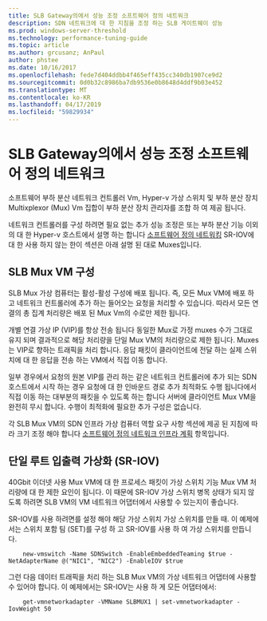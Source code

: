 ```yaml
---
title: SLB Gateway의에서 성능 조정 소프트웨어 정의 네트워크
description: SDN 네트워크에 대 한 지침을 조정 하는 SLB 게이트웨이 성능
ms.prod: windows-server-threshold
ms.technology: performance-tuning-guide
ms.topic: article
ms.author: grcusanz; AnPaul
author: phstee
ms.date: 10/16/2017
ms.openlocfilehash: fede7d404ddbb4f465eff435cc340db1907ce9d2
ms.sourcegitcommit: 0d0b32c8986ba7db9536e0b8648d4ddf9b03e452
ms.translationtype: MT
ms.contentlocale: ko-KR
ms.lasthandoff: 04/17/2019
ms.locfileid: "59829934"
---
```

# <a name="slb-gateway-performance-tuning-in-software-defined-networks"></a>SLB Gateway의에서 성능 조정 소프트웨어 정의 네트워크

소프트웨어 부하 분산 네트워크 컨트롤러 Vm, Hyper-v 가상 스위치 및 부하 분산 장치 Multixplexor (Mux) Vm 집합이 부하 분산 장치 관리자를 조합 하 여 제공 됩니다.

네트워크 컨트롤러를 구성 하려면 필요 없는 추가 성능 조정은 또는 부하 분산 기능 이외의 대 한 Hyper-v 호스트에서 설명 하는 합니다 [소프트웨어 정의 네트워킹](index.md) SR-IOV에 대 한 사용 하지 않는 한이 섹션은 아래 설명 된 대로 Muxes입니다.

## <a name="slb-mux-vm-configuration"></a>SLB Mux VM 구성

SLB Mux 가상 컴퓨터는 활성-활성 구성에 배포 됩니다.  즉, 모든 Mux VM에 배포 하 고 네트워크 컨트롤러에 추가 하는 들어오는 요청을 처리할 수 있습니다.  따라서 모든 연결의 총 집계 처리량은 배포 된 Mux Vm의 수로만 제한 됩니다.  

개별 연결 가상 IP (VIP)를 항상 전송 됩니다 동일한 Mux로 가정 muxes 수가 그대로 유지 되며 결과적으로 해당 처리량을 단일 Mux VM의 처리량으로 제한 됩니다.  Muxes는 VIP로 향하는 트래픽을 처리 합니다.  응답 패킷이 클라이언트에 전달 하는 실제 스위치에 대 한 응답을 전송 하는 VM에서 직접 이동 합니다.

일부 경우에서 요청의 원본 VIP를 관리 하는 같은 네트워크 컨트롤러에 추가 되는 SDN 호스트에서 시작 하는 경우 요청에 대 한 인바운드 경로 추가 최적화도 수행 됩니다에서 직접 이동 하는 대부분의 패킷을 수 있도록 하는 합니다 서버에 클라이언트 Mux VM을 완전히 무시 합니다.  수행이 최적화에 필요한 추가 구성은 없습니다.

각 SLB Mux VM의 SDN 인프라 가상 컴퓨터 역할 요구 사항 섹션에 제공 된 지침에 따라 크기 조정 해야 합니다 [소프트웨어 정의 네트워크 인프라 계획](../../../../networking/sdn/plan/Plan-a-Software-Defined-Network-Infrastructure.md) 항목입니다.

## <a name="single-root-io-virtualization-sr-iov"></a>단일 루트 입출력 가상화 (SR-IOV)

40Gbit 이더넷 사용 Mux VM에 대 한 프로세스 패킷이 가상 스위치 기능 Mux VM 처리량에 대 한 제한 요인이 됩니다.  이 때문에 SR-IOV 가상 스위치 병목 상태가 되지 않도록 하려면 SLB VM의 VM 네트워크 어댑터에서 사용할 수 있는지이 좋습니다.

SR-IOV를 사용 하려면를 설정 해야 해당 가상 스위치 가상 스위치를 만들 때.  이 예제에서는 스위치 포함 팀 (SET)를 구성 하 고 SR-IOV를 사용 하 여 가상 스위치를 만듭니다.
``` syntax
    new-vmswitch -Name SDNSwitch -EnableEmbeddedTeaming $true -NetAdapterName @("NIC1", "NIC2") -EnableIOV $true
```
그런 다음 데이터 트래픽을 처리 하는 SLB Mux VM의 가상 네트워크 어댑터에 사용할 수 있어야 합니다.  이 예제에서는 SR-IOV는 사용 하 게 모든 어댑터에서:
``` syntax
    get-vmnetworkadapter -VMName SLBMUX1 | set-vmnetworkadapter -IovWeight 50
```
